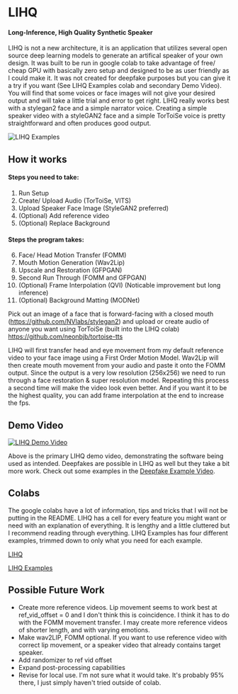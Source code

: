# LIHQ
#### Long-Inference, High Quality Synthetic Speaker

LIHQ is not a new architecture, it is an application that utilizes several open source deep learning models to generate an artifical speaker of your own design. It was built to be run in google colab to take advantage of free/ cheap GPU with basically zero setup and designed to be as user friendly as I could make it. It was not created for deepfake purposes but you can give it a try if you want (See LIHQ Examples colab and secondary Demo Video). You will find that some voices or face images will not give your desired output and will take a little trial and error to get right. LIHQ really works best with a stylegan2 face and a simple narrator voice. Creating a simple speaker video with a styleGAN2 face and a simple TorToiSe voice is pretty straightforward and often produces good output.

![LIHQ Examples](./docs/demo_gif.gif)

## How it works
#### Steps you need to take:

1) Run Setup
2) Create/ Upload Audio (TorToiSe, VITS)
3) Upload Speaker Face Image (StyleGAN2 preferred)
4) (Optional) Add reference video
5) (Optional) Replace Background

#### Steps the program takes:

6) Face/ Head Motion Transfer (FOMM)
7) Mouth Motion Generation (Wav2Lip)
8) Upscale and Restoration (GFPGAN)
9) Second Run Through (FOMM and GFPGAN)
10) (Optional) Frame Interpolation (QVI) (Noticable improvement but long inference)
11) (Optional) Background Matting (MODNet)

Pick out an image of a face that is forward-facing with a closed mouth (https://github.com/NVlabs/stylegan2) and upload or create audio of anyone you want using TorToiSe (built into the LIHQ colab) https://github.com/neonbjb/tortoise-tts

LIHQ will first transfer head and eye movement from my default reference video to your face image using a First Order Motion Model. Wav2Lip will then create mouth movement from your audio and paste it onto the FOMM output. Since the output is a very low resolution (256x256) we need to run through a face restoration & super resolution model. Repeating this process a second time will make the video look even better. And if you want it to be the highest quality, you can add frame interpolation at the end to increase the fps.

## Demo Video
[![LIHQ Demo Video](https://img.youtube.com/vi/PXTiR_S3UuY/0.jpg)](https://www.youtube.com/watch?v=PXTiR_S3UuY)

Above is the primary LIHQ demo video, demonstrating the software being used as intended. Deepfakes are possible in LIHQ as well but they take a bit more work. Check out some examples in the [Deepfake Example Video](https://www.youtube.com/watch?v=nPAV-jpTzqI).

## Colabs

The google colabs have a lot of information, tips and tricks that I will not be putting in the README. LIHQ has a cell for every feature you might want or need with an explanation of everything. It is lengthy and a little cluttered but I recommend reading through everything. LIHQ Examples has four different examples, trimmed down to only what you need for each example.

[LIHQ](https://colab.research.google.com/drive/1fKZl59AVDR4oGvlhVXdyCUGuozpnbIgQ?usp=sharing)

[LIHQ Examples](https://colab.research.google.com/drive/1rIgl8J-EMJ4BcSPjKNsVk8BdproD98WW?usp=sharing)

## Possible Future Work
- Create more reference videos. Lip movement seems to work best at ref_vid_offset = 0 and I don't think this is coincidence. I think it has to do with the FOMM  movement transfer. I may create more reference videos of shorter length, and with varying emotions.
- Make wav2LIP, FOMM optional. If you want to use reference video with correct lip movement, or a speaker video that already contains target speaker.
- Add randomizer to ref vid offset
- Expand post-processing capabilities
- Revise for local use. I'm not sure what it would take. It's probably 95% there, I just simply haven't tried outside of colab.
